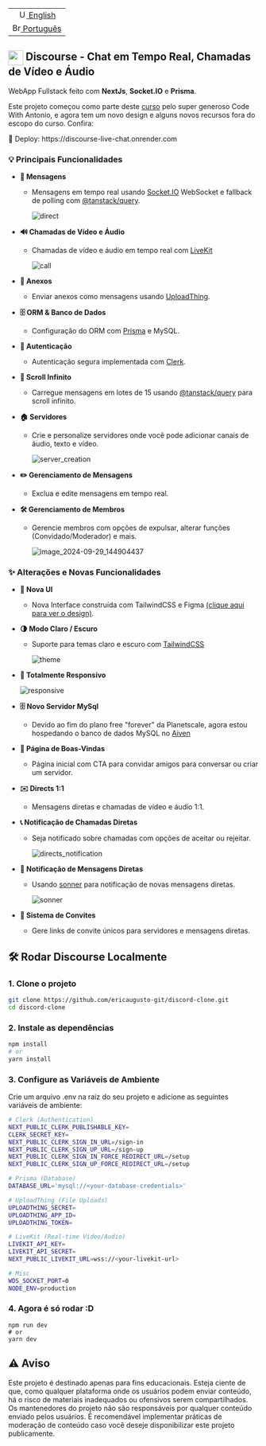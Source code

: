  <table>
 <tr>
   <td style="text-align: center;">
     <a href="https://github.com/ericaugusto-git/discord-clone/blob/main/README.md" target="_blank">
       <img src="https://github.com/ericaugusto-git/ericaugusto-git/assets/56616279/dea722d8-626b-42f0-8ad0-2b92ef1e390e" alt="US flag" width="17px">
        English
     </a>
   </td>
 </tr>
 <tr>
   <td style="text-align: center;">
     <a href="https://github.com/ericaugusto-git/discord-clone/blob/main/README-pt_BR.md" target="_blank">
       <img src="https://github.com/ericaugusto-git/ericaugusto-git/assets/56616279/aef79d33-f000-4730-8444-cc5c52c75d01" alt="Brazil flag" width="17px">
       Português
     </a>
   </td>
 </tr>
</table>

## <img src="https://github.com/user-attachments/assets/83940099-079f-4c06-bebc-6a288aceeb4a" width="30px" align="top"> Discourse - Chat em Tempo Real, Chamadas de Vídeo e Áudio
<p>
  WebApp Fullstack feito com <b>NextJs</b>, <b>Socket.IO</b> e <b>Prisma</b>. 
</p>


Este projeto começou como parte deste [curso](https://www.youtube.com/watch?v=ZbX4Ok9YX94) pelo super generoso Code With Antonio, e agora tem um novo design e alguns novos recursos fora do escopo do curso. Confira:
<p>🚀 Deploy: https://discourse-live-chat.onrender.com</p>

### 💡 Principais Funcionalidades

- **💬 Mensagens**
  - Mensagens em tempo real usando [Socket.IO](https://socket.io) WebSocket e fallback de polling com [@tanstack/query](https://tanstack.com/query/latest).
    
    ![direct](https://github.com/user-attachments/assets/5895d329-0ecf-4498-841d-cbe0821aff2f)
- **🔊 Chamadas de Vídeo e Áudio**
  - Chamadas de vídeo e áudio em tempo real com [LiveKit](https://livekit.io)
 
    ![call](https://github.com/user-attachments/assets/34094a39-028f-4161-86ae-c761a707efe4)


- **📎 Anexos**
  - Enviar anexos como mensagens usando [UploadThing](https://uploadthing.com).

- **🗄️ ORM & Banco de Dados**
  - Configuração do ORM com [Prisma](https://www.prisma.io) e MySQL.

- **🔐 Autenticação**
  - Autenticação segura implementada com [Clerk](https://clerk.com).

- **📜 Scroll Infinito**
  - Carregue mensagens em lotes de 15 usando [@tanstack/query](https://tanstack.com/query/latest) para scroll infinito.

- **🏠 Servidores**
  - Crie e personalize servidores onde você pode adicionar canais de áudio, texto e vídeo.
  
    ![server_creation](https://github.com/user-attachments/assets/8ac618c0-040d-4bca-8706-3dd6cf69f263)
- **✏️ Gerenciamento de Mensagens**
  - Exclua e edite mensagens em tempo real.

- **🛠️ Gerenciamento de Membros**
  - Gerencie membros com opções de expulsar, alterar funções (Convidado/Moderador) e mais.
    
    ![image_2024-09-29_144904437](https://github.com/user-attachments/assets/1d65e3d9-4374-4e3e-bef3-a9c477566b79)



### ✨ Alterações e Novas Funcionalidades

- **💅 Nova UI**
  - Nova Interface construída com TailwindCSS e Figma [(clique aqui para ver o design)](https://www.figma.com/design/mW7pmuDuwELvesOq759VIC/Discourse?node-id=0-1&t=tAIdE2khFXYmdgcG-1).

- **🌗 Modo Claro / Escuro**
  - Suporte para temas claro e escuro com [TailwindCSS](https://tailwindcss.com)
    
    ![theme](https://github.com/user-attachments/assets/cac842b0-a9b7-49c2-88de-194fae76e422)

- **📱 Totalmente Responsivo**

    ![responsive](https://github.com/user-attachments/assets/1135d0cf-5b75-4c99-a54f-a81abf13c4e8)

- **🗄️ Novo Servidor MySql**
  - Devido ao fim do plano free "forever" da Planetscale, agora estou hospedando o banco de dados MySQL no [Aiven](https://aiven.io) 

- **👋 Página de Boas-Vindas**
  - Página inicial com CTA para convidar amigos para conversar ou criar um servidor.

- **✉️ Directs 1:1**
  - Mensagens diretas e chamadas de vídeo e áudio 1:1.
  
- **📞 Notificação de Chamadas Diretas**
  - Seja notificado sobre chamadas com opções de aceitar ou rejeitar.
  
    ![directs_notification](https://github.com/user-attachments/assets/e0949910-ec15-4c7e-ac8b-024447204904)
- **🔔 Notificação de Mensagens Diretas**
  - Usando [sonner](https://ui.shadcn.com/docs/components/sonner) para notificação de novas mensagens diretas.
 
    ![sonner](https://github.com/user-attachments/assets/387684c4-214a-4ce3-b4fb-11be8228292f)
- **🔗 Sistema de Convites**
  - Gere links de convite únicos para servidores e mensagens diretas.
 
## 🛠️ Rodar Discourse Localmente

### 1. Clone o projeto
```bash
git clone https://github.com/ericaugusto-git/discord-clone.git
cd discord-clone
```
### 2. Instale as dependências
```bash
npm install
# or
yarn install
```

### 3. Configure as Variáveis de Ambiente
Crie um arquivo .env na raiz do seu projeto e adicione as seguintes variáveis de ambiente:
```bash
# Clerk (Authentication)
NEXT_PUBLIC_CLERK_PUBLISHABLE_KEY=
CLERK_SECRET_KEY=
NEXT_PUBLIC_CLERK_SIGN_IN_URL=/sign-in
NEXT_PUBLIC_CLERK_SIGN_UP_URL=/sign-up
NEXT_PUBLIC_CLERK_SIGN_IN_FORCE_REDIRECT_URL=/setup
NEXT_PUBLIC_CLERK_SIGN_UP_FORCE_REDIRECT_URL=/setup

# Prisma (Database)
DATABASE_URL='mysql://<your-database-credentials>'

# UploadThing (File Uploads)
UPLOADTHING_SECRET=
UPLOADTHING_APP_ID=
UPLOADTHING_TOKEN=

# LiveKit (Real-time Video/Audio)
LIVEKIT_API_KEY=
LIVEKIT_API_SECRET=
NEXT_PUBLIC_LIVEKIT_URL=wss://<your-livekit-url>

# Misc
WDS_SOCKET_PORT=0
NODE_ENV=production
```

### 4. Agora é só rodar :D
```
npm run dev
# or
yarn dev
```

## ⚠️ Aviso
Este projeto é destinado apenas para fins educacionais. Esteja ciente de que, como qualquer plataforma onde os usuários podem enviar conteúdo, há o risco de materiais inadequados ou ofensivos serem compartilhados. Os mantenedores do projeto não são responsáveis por qualquer conteúdo enviado pelos usuários. É recomendável implementar práticas de moderação de conteúdo caso você deseje disponibilizar este projeto publicamente.
